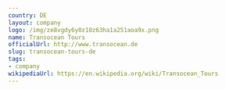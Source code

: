 ```yaml
---
country: DE
layout: company
logo: /img/ze8vgdy6y0z10z63ha1a251aoa9x.png
name: Transocean Tours
officialUrl: http://www.transocean.de
slug: transocean-tours-de
tags:
- company
wikipediaUrl: https://en.wikipedia.org/wiki/Transocean_Tours
---
```

